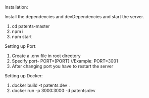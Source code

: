Installation:

Install the dependencies and devDependencies and start the server.

1. cd patents-master
2. npm i
3. npm start

Setting up Port:

1. Create a .env file in root directory
2. Specify port- PORT=[PORT] //Example: PORT=3001
3. After changing port you have to restart the server

Setting up Docker:

1. docker build -t patents:dev .
2. docker run -p 3000:3000 -d patents:dev
